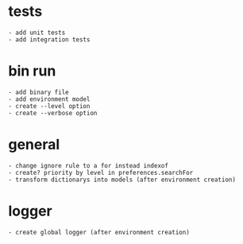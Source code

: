 # tests
    - add unit tests
    - add integration tests

# bin run
    - add binary file
    - add environment model
    - create --level option
    - create --verbose option

# general
    - change ignore rule to a for instead indexof
    - create? priority by level in preferences.searchFor
    - transform dictionarys into models (after environment creation)

# logger
    - create global logger (after environment creation)
